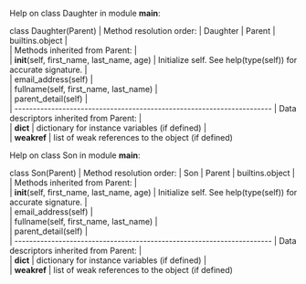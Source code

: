 Help on class Daughter in module __main__:

class Daughter(Parent)
 |  Method resolution order:
 |      Daughter
 |      Parent
 |      builtins.object
 |  
 |  Methods inherited from Parent:
 |  
 |  __init__(self, first_name, last_name, age)
 |      Initialize self.  See help(type(self)) for accurate signature.
 |  
 |  email_address(self)
 |  
 |  fullname(self, first_name, last_name)
 |  
 |  parent_detail(self)
 |  
 |  ----------------------------------------------------------------------
 |  Data descriptors inherited from Parent:
 |  
 |  __dict__
 |      dictionary for instance variables (if defined)
 |  
 |  __weakref__
 |      list of weak references to the object (if defined)

 Help on class Son in module __main__:

class Son(Parent)
 |  Method resolution order:
 |      Son
 |      Parent
 |      builtins.object
 |  
 |  Methods inherited from Parent:
 |  
 |  __init__(self, first_name, last_name, age)
 |      Initialize self.  See help(type(self)) for accurate signature.
 |  
 |  email_address(self)
 |  
 |  fullname(self, first_name, last_name)
 |  
 |  parent_detail(self)
 |  
 |  ----------------------------------------------------------------------
 |  Data descriptors inherited from Parent:
 |  
 |  __dict__
 |      dictionary for instance variables (if defined)
 |  
 |  __weakref__
 |      list of weak references to the object (if defined)
